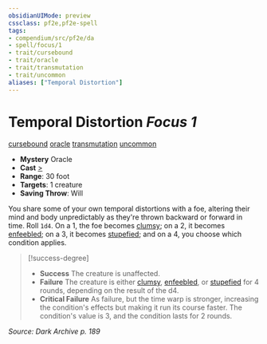 ```yaml
---
obsidianUIMode: preview
cssclass: pf2e,pf2e-spell
tags:
- compendium/src/pf2e/da
- spell/focus/1
- trait/cursebound
- trait/oracle
- trait/transmutation
- trait/uncommon
aliases: ["Temporal Distortion"]
---
```

# Temporal Distortion *Focus 1*   
[cursebound](rules/traits/cursebound-apg.md "Cursebound Spell Trait")  [oracle](rules/traits/oracle-apg.md "Oracle Class Trait")  [transmutation](rules/traits/transmutation.md "Transmutation School Trait")  [uncommon](rules/traits/uncommon.md "Uncommon Rarity Trait")  

- **Mystery** Oracle
- **Cast** [>](rules/core-rulebook/chapter-9-playing-the-game.md#Actions "Single Action") 
- **Range**: 30 foot
- **Targets**: 1 creature
- **Saving Throw**: Will

You share some of your own temporal distortions with a foe, altering their mind and body unpredictably as they're thrown backward or forward in time. Roll `1d4`. On a 1, the foe becomes [clumsy](rules/conditions.md#Clumsy); on a 2, it becomes [enfeebled](rules/conditions.md#Enfeebled); on a 3, it becomes [stupefied](rules/conditions.md#Stupefied); and on a 4, you choose which condition applies.

> [!success-degree] 
> - **Success** The creature is unaffected.
> - **Failure** The creature is either [clumsy](rules/conditions.md#Clumsy), [enfeebled](rules/conditions.md#Enfeebled), or [stupefied](rules/conditions.md#Stupefied) for 4 rounds, depending on the result of the d4.
> - **Critical Failure** As failure, but the time warp is stronger, increasing the condition's effects but making it run its course faster. The condition's value is 3, and the condition lasts for 2 rounds.

*Source: Dark Archive p. 189*